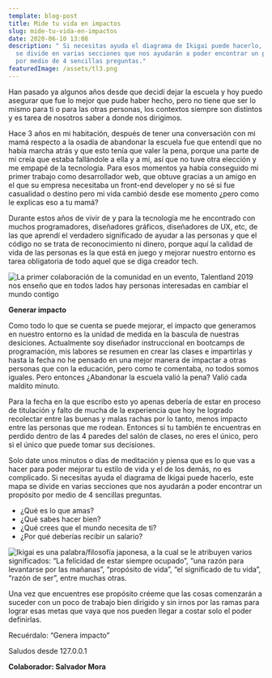 ```yaml
---
template: blog-post
title: Mide tu vida en impactos
slug: mide-tu-vida-en-impactos
date: 2020-06-10 13:08
description: " Si necesitas ayuda el diagrama de Ikigai puede hacerlo, este mapa
  se divide en varias secciones que nos ayudarán a poder encontrar un propósito
  por medio de 4 sencillas preguntas."
featuredImage: /assets/tl3.png
---
```

<!--StartFragment-->

Han pasado ya algunos años desde que decidí dejar la escuela y hoy puedo asegurar que fue lo mejor que pude haber hecho, pero no tiene que ser lo mismo para ti o para las otras personas, los contextos siempre son distintos y es tarea de nosotros saber a donde nos dirigimos.

Hace 3 años en mi habitación, después de tener una conversación con mi mamá respecto a la osadía de abandonar la escuela fue que entendí que no había marcha atrás y que esto tenía que valer la pena, porque una parte de mi creía que estaba fallándole a ella y a mi, así que no tuve otra elección y me empapé de la tecnología. Para esos momentos ya había conseguido mi primer trabajo como desarrollador web, que obtuve gracias a un amigo en el que su empresa necesitaba un front-end developer y no sé si fue casualidad o destino pero mi vida cambió desde ese momento ¿pero como le explicas eso a tu mamá?

Durante estos años de vivir de y para la tecnología me he encontrado con muchos programadores, diseñadores gráficos, diseñadores de UX, etc, de las que aprendí el verdadero significado de ayudar a las personas y que el código no se trata de reconocimiento ni dinero, porque aquí la calidad de vida de las personas es la que está en juego y mejorar nuestro entorno es tarea obligatoria de todo aquel que se diga creador tech.

![](/assets/anotación-2020-06-10-131529.png "La primer colaboración de la comunidad en un evento, Talentland 2019 nos enseño que en todos lados hay personas interesadas en cambiar el mundo contigo")

**Generar impacto**

Como todo lo que se cuenta se puede mejorar, el impacto que generamos en nuestro entorno es la unidad de medida en la bascula de nuestras desiciones. Actualmente soy diseñador instruccional en bootcamps de programación, mis labores se resumen en crear las clases e impartirlas y hasta la fecha no he pensado en una mejor manera de impactar a otras personas que con la educación, pero como te comentaba, no todos somos iguales. Pero entonces ¿Abandonar la escuela valió la pena? Valió cada maldito minuto.

Para la fecha en la que escribo esto yo apenas debería de estar en proceso de titulación y falto de mucha de la experiencia que hoy he logrado recolectar entre las buenas y malas rachas por lo tanto, menos impacto entre las personas que me rodean. Entonces si tu también te encuentras en perdido dentro de las 4 paredes del salón de clases, no eres el único, pero si el único que puede tomar sus decisiones.

Solo date unos minutos o días de meditación y piensa que es lo que vas a hacer para poder mejorar tu estilo de vida y el de los demás, no es complicado. Si necesitas ayuda el diagrama de Ikigai puede hacerlo, este mapa se divide en varias secciones que nos ayudarán a poder encontrar un propósito por medio de 4 sencillas preguntas.

* ¿Qué es lo que amas?
* ¿Qué sabes hacer bien?
* ¿Qué crees que el mundo necesita de ti?
* ¿Por qué deberías recibir un salario?

![](/assets/1-u8yemmezudiykf-dw3bwra.jpeg "Ikigai es una palabra/filosofía japonesa, a la cual se le atribuyen varios significados: “La felicidad de estar siempre ocupado”, “una razón para levantarse por las mañanas”, “propósito de vida”, “el significado de tu vida”, “razón de ser”, entre muchas otras.")

Una vez que encuentres ese propósito créeme que las cosas comenzarán a suceder con un poco de trabajo bien dirigido y sin irnos por las ramas para lograr esas metas que vaya que nos pueden llegar a costar solo el poder definirlas.

Recuérdalo: “Genera impacto”

Saludos desde 127.0.0.1

**Colaborador: Salvador Mora**

<!--EndFragment-->